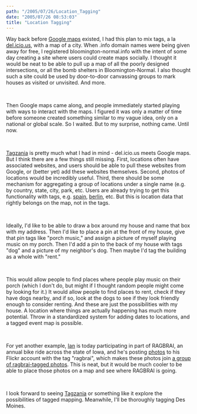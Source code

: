 ```yaml
---
path: "/2005/07/26/Location_Tagging" 
date: "2005/07/26 08:53:03" 
title: "Location Tagging" 
---
```

<p>Way back before <a href="http://maps.google.com/">Google maps</a> existed, I had this plan to mix tags, a la <a href="http://del.icio.us/">del.icio.us</a>, with a map of a city. When .info domain names were being given away for free, I registered bloomington-normal.info with the intent of some day creating a site where users could create maps socially. I thought it would be neat to be able to pull up a map of all the poorly designed intersections, or all the bomb shelters in Bloomington-Normal.  I also thought such a site could be used by door-to-door canvassing groups to mark houses as visited or unvisited. And more.</p><br><p>Then Google maps came along, and people immediately started playing with ways to interact with the maps. I figured it was only a matter of time before someone created something similar to my vague idea, only on a national or global scale. So I waited. But to my surprise, nothing came. Until now.</p><br><p><a href="http://www.tagzania.com/">Tagzania</a> is pretty much what I had in mind - del.icio.us meets Google maps. But I think there are a few things still missing. First, locations often have associated websites, and users should be able to pull these websites from Google, or (better yet) add these websites themselves. Second, photos of locations would be incredibly useful. Third, there should be some mechanism for aggregating a group of locations under a single name (e.g. by country, state, city, park, etc. Users are already trying to get this functionality with tags, e.g. <a href="http://www.tagzania.com/tag/spain">spain</a>, <a href="http://www.tagzania.com/tag/berlin">berlin</a>, etc. But this is location data that rightly belongs on the map, not in the tags.</p><br><p>Ideally, I'd like to be able to draw a box around my house and name that box with my address. Then I'd like to place a pin at the front of my house, give that pin tags like "porch music," and assign a picture of myself playing music on my porch. Then I'd add a pin to the back of my house with tags "dog" and a picture of my neighbor's dog. Then maybe I'd tag the building as a whole with "rent."</p><br><p>This would allow people to find places where people play music on their porch (which I don't do, but might if I thought random people might come by looking for it.) It would allow people to find places to rent, check if they have dogs nearby, and if so, look at the dogs to see if they look friendly enough to consider renting. And these are just the possibilities with my house. A location where things are actually happening has much more potential. Throw in a standardized system for adding dates to locations, and a tagged event map is possible.</p><br><p>For yet another example, <a href="http://ianleckie.com/blog/">Ian</a> is today participating in part of RAGBRAI, an annual bike ride across the state of Iowa, and he's posting <a href="http://www.flickr.com/photos/ianleckie/tags/ragbrai/">photos</a> to his Flickr account with the tag "ragbrai", which makes these photos join <a href="http://www.flickr.com/photos/tags/ragbrai/">a group of ragbrai-tagged photos</a>. This is neat, but it would be much cooler to be able to place those photos on a map and see where RAGBRAI is going.</p><br><p>I look forward to seeing <a href="http://www.tagzania.com/">Tagzania</a> or something like it explore the possibilities of tagged mapping. Meanwhile, I'll be thoroughly tagging Des Moines.</p>